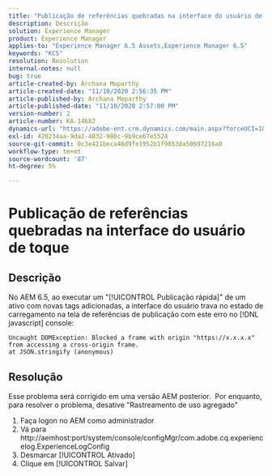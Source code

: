 ```yaml
---
title: "Publicação de referências quebradas na interface do usuário de toque"
description: Descrição
solution: Experience Manager
product: Experience Manager
applies-to: "Experience Manager 6.5 Assets,Experience Manager 6.5"
keywords: "KCS"
resolution: Resolution
internal-notes: null
bug: true
article-created-by: Archana Moparthy
article-created-date: "11/10/2020 2:56:35 PM"
article-published-by: Archana Moparthy
article-published-date: "11/10/2020 2:57:00 PM"
version-number: 2
article-number: KA-14682
dynamics-url: "https://adobe-ent.crm.dynamics.com/main.aspx?forceUCI=1&pagetype=entityrecord&etn=knowledgearticle&id=a2eb8aeb-6423-eb11-a813-00224809820c"
exl-id: 420234aa-9da2-4832-980c-9b9ce67e5524
source-git-commit: 0c3e421beca46d9fe1952b1f98538a50697216a0
workflow-type: tm+mt
source-wordcount: '87'
ht-degree: 5%

---
```


# Publicação de referências quebradas na interface do usuário de toque

## Descrição

No AEM 6.5, ao executar um &quot;[!UICONTROL Publicação rápida]&quot; de um ativo com novas tags adicionadas, a interface do usuário trava no estado de carregamento na tela de referências de publicação com este erro no [!DNL javascript] console:

```
Uncaught DOMException: Blocked a frame with origin "https://x.x.x.x" from accessing a cross-origin frame.
at JSON.stringify (anonymous)
```


## Resolução

Esse problema será corrigido em uma versão AEM posterior.  Por enquanto, para resolver o problema, desative &quot;Rastreamento de uso agregado&quot;

1. Faça logon no AEM como administrador
2. Vá para http://aemhost:port/system/console/configMgr/com.adobe.cq.experiencelog.ExperienceLogConfig
3. Desmarcar [!UICONTROL Ativado]
4. Clique em [!UICONTROL Salvar]
